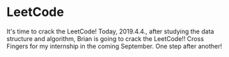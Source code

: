 # LeetCode
It's time to crack the LeetCode!
Today, 2019.4.4., after studying the data structure and algorithm, Brian is going to crack the LeetCode!!
Cross Fingers for my internship in the coming September. 
One step after another!
